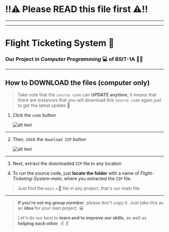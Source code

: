 # !!:warning: Please **READ** this file first :warning:!!
---
---
# Flight Ticketing System :flight_departure:
### Our Project in *Computer Programming*	:computer: of BSIT-1A 	:student:
---
##       How to **DOWNLOAD** the files (computer only)

> Take note that the `source code` can **UPDATE anytime**, it means that there are instances 
> that you will download this `source code` again just to get the latest update 	:speech_balloon:

1. Click the `code` button

   ![alt text](https://scontent.fmnl17-2.fna.fbcdn.net/v/t1.15752-9/135023651_1074092183015941_1563172731779669106_n.png?_nc_cat=107&ccb=2&_nc_sid=ae9488&_nc_ohc=FnrvCE_brEYAX8tBKR3&_nc_ht=scontent.fmnl17-2.fna&oh=486527436f55eae7a3730f881c566371&oe=60145758 "Code Button")
  
 ---
  
2. Then, click the `download ZIP` button

   ![alt text](https://scontent.fmnl17-2.fna.fbcdn.net/v/t1.15752-9/134923210_686695702008501_8769054572082660874_n.png?_nc_cat=111&ccb=2&_nc_sid=ae9488&_nc_ohc=iGG3ylCt1DkAX94Hva2&_nc_ht=scontent.fmnl17-2.fna&oh=56548e80a8c1268b81fc3d0190887e6e&oe=601422AA "Download ZIP button")
   
---
3. Next, extract the downloaded `ZIP` file to any location

4. To run the source code, just **locate the folder** with a name of *Flight-Ticketing-System-main*, where you extracted the `ZIP` file.

> Just find the `main.c`:open_file_folder: file in any project, that's our main file.
---
> **If you're not my *group member***, please don't copy it. Just take this as an **idea** for your own project. :grinning:

> Let's do our best to **learn and to improve our skills**, as well as **helping each other**. :v: :v:

